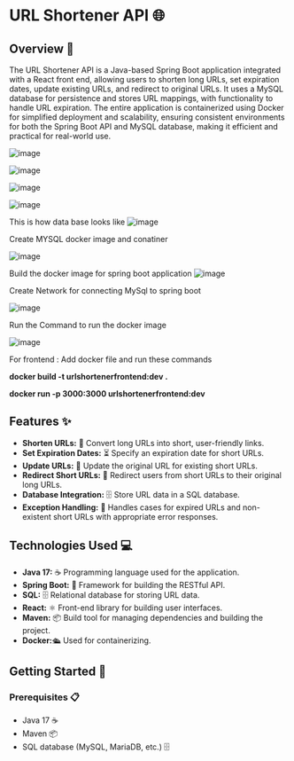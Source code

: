 # URL Shortener API 🌐

## Overview 📖

The URL Shortener API is a Java-based Spring Boot application integrated with a React front end, allowing users to shorten long URLs, set expiration dates, update existing URLs, and redirect to original URLs. It uses a MySQL database for persistence and stores URL mappings, with functionality to handle URL expiration. The entire application is containerized using Docker for simplified deployment and scalability, ensuring consistent environments for both the Spring Boot API and MySQL database, making it efficient and practical for real-world use.


![image](https://github.com/user-attachments/assets/aea3efed-6e65-48d1-a915-e8885496c17d)

![image](https://github.com/user-attachments/assets/92588812-b7d6-4b23-82d2-d8fcaafb58a0)

![image](https://github.com/user-attachments/assets/ed1027c0-d7e9-40d7-835b-af4aa244b654)

![image](https://github.com/user-attachments/assets/9917030c-b3ef-4897-8f2a-18d2ba8d7feb)

This is how data base looks like
![image](https://github.com/user-attachments/assets/225fedf5-8111-4870-a348-737d55366d2d)

Create MYSQL docker image and conatiner

![image](https://github.com/user-attachments/assets/04bad821-106e-4d0a-9596-470b24b8d309)

Build the docker image for spring boot application
![image](https://github.com/user-attachments/assets/a7831628-c167-4324-b777-c3a88665c3cd)

Create Network for connecting MySql to spring boot

![image](https://github.com/user-attachments/assets/f6852843-7783-4eb6-8dea-5de38c7a3828)

Run the Command to run the docker image

![image](https://github.com/user-attachments/assets/9afa1097-bb83-4d81-8796-62039f33d0f5)

For frontend : Add docker file and run these commands

**docker build -t urlshortenerfrontend:dev .**

**docker run -p 3000:3000 urlshortenerfrontend:dev**



## Features ✨

- **Shorten URLs:** 🔗 Convert long URLs into short, user-friendly links.
- **Set Expiration Dates:** ⏳ Specify an expiration date for short URLs.
- **Update URLs:** 🔄 Update the original URL for existing short URLs.
- **Redirect Short URLs:** 🔄 Redirect users from short URLs to their original long URLs.
- **Database Integration:** 🗄️ Store URL data in a SQL database.
- **Exception Handling:** 🚫 Handles cases for expired URLs and non-existent short URLs with appropriate error responses.

## Technologies Used 💻

- **Java 17:** ☕ Programming language used for the application.
- **Spring Boot:** 🚀 Framework for building the RESTful API.
- **SQL:** 🗄️ Relational database for storing URL data.
- **React:** ⚛️ Front-end library for building user interfaces.
- **Maven:** 📦 Build tool for managing dependencies and building the project.
- **Docker:**🛳️ Used for containerizing.

## Getting Started 🚀

### Prerequisites 📋

- Java 17 ☕
- Maven 📦
- SQL database (MySQL, MariaDB, etc.) 🗄️
